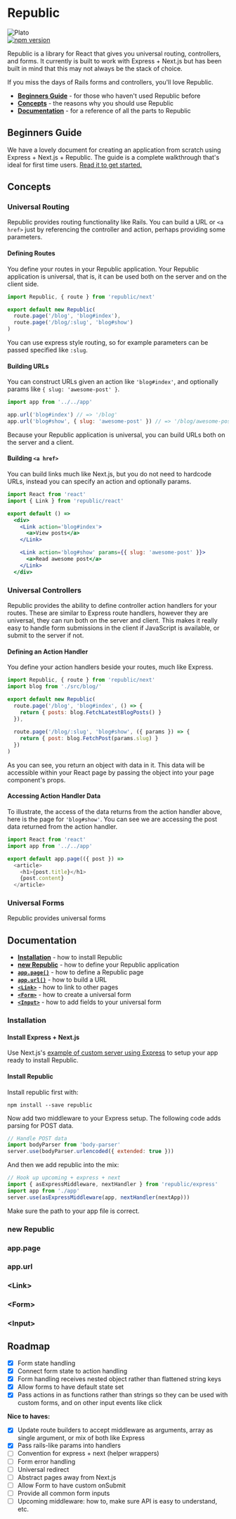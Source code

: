# Republic

![Plato](https://upload.wikimedia.org/wikipedia/commons/4/4a/Plato-raphael.jpg)  
[![npm version](https://badge.fury.io/js/republic.svg)](https://badge.fury.io/js/republic)

Republic is a library for React that gives you universal routing, controllers, and forms. It currently is built to work with Express + Next.js but has been built in mind that this may not always be the stack of choice.

If you miss the days of Rails forms and controllers, you'll love Republic.

- **[Beginners Guide](https://github.com/lukemorton/republic/blob/master/GETTING_STARTED.md)** - for those who haven't used Republic before
- **[Concepts](#concepts)** - the reasons why you should use Republic
- **[Documentation](#documentation)** - for a reference of all the parts to Republic

## Beginners Guide

We have a lovely document for creating an application from scratch using Express + Next.js + Republic. The guide is a complete walkthrough that's ideal for first time users. [Read it to get started.](https://github.com/lukemorton/republic/blob/master/GETTING_STARTED.md)

## Concepts

### Universal Routing

Republic provides routing functionality like Rails. You can build a URL or `<a href>` just by referencing the controller and action, perhaps providing some parameters.

#### Defining Routes

You define your routes in your Republic application. Your Republic application is universal, that is, it can be used both on the server and on the client side.

``` js
import Republic, { route } from 'republic/next'

export default new Republic(
  route.page('/blog', 'blog#index'),
  route.page('/blog/:slug', 'blog#show')
)
```

You can use express style routing, so for example parameters can be passed specified like `:slug`.

#### Building URLs

You can construct URLs given an action like `'blog#index'`, and optionally params like `{ slug: 'awesome-post' }`.

``` js
import app from '../../app'

app.url('blog#index') // => '/blog'
app.url('blog#show', { slug: 'awesome-post' }) // => '/blog/awesome-post'
```

Because your Republic application is universal, you can build URLs both on the server and a client.

#### Building `<a href>`

You can build links much like Next.js, but you do not need to hardcode URLs, instead you can specify an action and optionally params.
  
``` jsx
import React from 'react'
import { Link } from 'republic/react'

export default () =>
  <div>
    <Link action='blog#index'>
      <a>View posts</a>
    </Link>

    <Link action='blog#show' params={{ slug: 'awesome-post' }}>
      <a>Read awesome post</a>
    </Link>
  </div>
```

### Universal Controllers

Republic provides the ability to define controller action handlers for your routes. These are similar to Express route handlers, however they are universal, they can run both on the server and client. This makes it really easy to handle form submissions in the client if JavaScript is available, or submit to the server if not.

#### Defining an Action Handler

You define your action handlers beside your routes, much like Express.

``` js
import Republic, { route } from 'republic/next'
import blog from './src/blog/'

export default new Republic(
  route.page('/blog', 'blog#index', () => {
    return { posts: blog.FetchLatestBlogPosts() }
  }),
  
  route.page('/blog/:slug', 'blog#show', ({ params }) => {
    return { post: blog.FetchPost(params.slug) }
  })
)
```

As you can see, you return an object with data in it. This data will be accessible within your React page by passing the object into your page component's props.

#### Accessing Action Handler Data

To illustrate, the access of the data returns from the action handler above, here is the page for `'blog#show'`. You can see we are accessing the post data returned from the action handler.

``` js
import React from 'react'
import app from '../../app'

export default app.page(({ post }) =>
  <article>
    <h1>{post.title}</h1>
    {post.content}
  </article>
```

### Universal Forms

Republic provides universal forms

## Documentation

- **[Installation](#installation)** - how to install Republic
- **[new Republic](#new-republic)** - how to define your Republic application
- **[`app.page()`](#apppage)** - how to define a Republic page
- **[`app.url()`](#appurl)** - how to build a URL
- **[`<Link>`](#link)** - how to link to other pages
- **[`<Form>`](#form)** - how to create a universal form
- **[`<Input>`](#input)** - how to add fields to your universal form

### Installation

#### Install Express + Next.js

Use Next.js's [example of custom server using Express](https://github.com/zeit/next.js/tree/master/examples/custom-server-express) to setup your app ready to install Republic.

#### Install Republic

Install republic first with:

```
npm install --save republic
```

Now add two middleware to your Express setup. The following code adds parsing for POST data.

``` js
// Handle POST data
import bodyParser from 'body-parser'
server.use(bodyParser.urlencoded({ extended: true }))
```

And then we add republic into the mix:

``` js
// Hook up upcoming + express + next
import { asExpressMiddleware, nextHandler } from 'republic/express'
import app from './app'
server.use(asExpressMiddleware(app, nextHandler(nextApp)))
```

Make sure the path to your app file is correct.

### new Republic

### app.page

### app.url

### &lt;Link&gt;

### &lt;Form&gt;

### &lt;Input&gt;

## Roadmap

- [x] Form state handling
- [x] Connect form state to action handling
- [x] Form handling receives nested object rather than flattened string keys
- [x] Allow forms to have default state set
- [x] Pass actions in as functions rather than strings so they can be used with custom forms, and on other input events like click

**Nice to haves:**

- [x] Update route builders to accept middleware as arguments, array as single argument, or mix of both like Express
- [x] Pass rails-like params into handlers
- [ ] Convention for express + next (helper wrappers)
- [ ] Form error handling
- [ ] Universal redirect
- [ ] Abstract pages away from Next.js
- [ ] Allow Form to have custom onSubmit
- [ ] Provide all common form inputs
- [ ] Upcoming middleware: how to, make sure API is easy to understand, etc.
